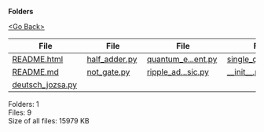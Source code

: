 **Folders**

[&lt;Go Back&gt;](../right.html)

  

<table><thead><tr class="header"><th><strong>File</strong></th><th><strong>File</strong></th><th><strong>File</strong></th><th><strong>File</strong></th></tr></thead><tbody><tr class="odd"><td><a href="README.html">README.html</a> </td><td><a href="half_adder.py">half_adder.py</a> </td><td><a href="quantum_entanglement.py">quantum_e...ent.py</a> </td><td><a href="single_qubit_measure.py">single_qu...ure.py</a> </td></tr><tr class="even"><td><a href="README.md">README.md</a> </td><td><a href="not_gate.py">not_gate.py</a> </td><td><a href="ripple_adder_classic.py">ripple_ad...sic.py</a> </td><td><a href="__init__.py">__init__.py</a> </td></tr><tr class="odd"><td><a href="deutsch_jozsa.py">deutsch_jozsa.py</a> </td><td></td><td></td><td></td></tr></tbody></table>

Folders: 1  
Files: 9  
Size of all files: 15979 KB
